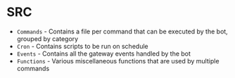 # SRC

- `Commands` - Contains a file per command that can be executed by the bot, grouped by category
- `Cron` - Contains scripts to be run on schedule
- `Events` - Contains all the gateway events handled by the bot
- `Functions` - Various miscellaneous functions that are used by multiple commands
